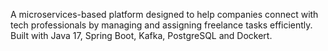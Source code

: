 A microservices-based platform designed to help companies connect with tech professionals by managing and assigning freelance tasks efficiently. Built with Java 17, Spring Boot, Kafka, PostgreSQL and Dockert.
